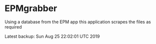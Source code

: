 # EPMgrabber
Using a database from the EPM app this application scrapes the files as required


Latest backup: Sun Aug 25 22:02:01 UTC 2019
